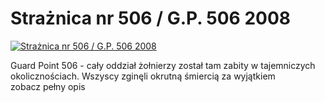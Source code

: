Strażnica nr 506 / G.P. 506 2008 
=============
[![Strażnica nr 506 / G.P. 506 2008 ](http://vidos.pl/images/player.gif)](http://vidos.pl/straznica-nr-506-g-p-506-2008)

 Guard Point 506 - cały oddział żołnierzy został tam zabity w tajemniczych okolicznościach. Wszyscy zginęli okrutną śmiercią za wyjątkiem zobacz pełny opis
